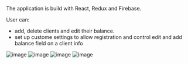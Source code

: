 The application is build with React, Redux and Firebase.

User can:
 - add, delete clients and edit their balance.
 - set up custome settings to allow registration and control edit and add balance field on a client info

![image](https://user-images.githubusercontent.com/26104823/44559882-ddfaf580-a71a-11e8-89c4-cc88f0b5ed8d.png)
![image](https://user-images.githubusercontent.com/26104823/44559884-e05d4f80-a71a-11e8-95a3-91c7e0765a2f.png)
![image](https://user-images.githubusercontent.com/26104823/44559891-e5ba9a00-a71a-11e8-9c00-d7aac8fe1173.png)
![image](https://user-images.githubusercontent.com/26104823/44559893-e81cf400-a71a-11e8-84d7-b4ce599cb12c.png)
